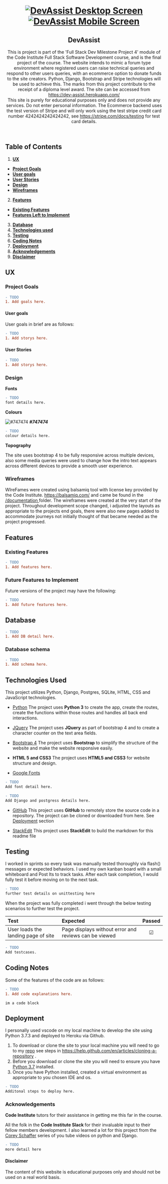 
<h1  align="center">
<a  href="https://dev-assist.herokuapp.com/"  target="_blank"><img  src="/documentation/"  alt="DevAssist Desktop Screen"/></a>
<a  href="https://dev-assist.herokuapp.com/"  target="_blank"><img  src="/documentation/"  alt="DevAssist Mobile Screen"/></a>
</h1>
<h2  align="center">
DevAssist
</h2>
<div  align="center">

  

This is project is part of the 'Full Stack Dev Milestone Project 4' module of the Code Institute Full Stack Software Development course, and is the final project of the course. The website intends to mimic a forum type environment where registered users can raise technical queries and respond to other users queries, with an ecommerce option to donate funds to the site creators. Python, Django, Bootstrap and Stripe technologies will be used to achieve this. The marks from this project contribute to the receipt of a diploma level award. The site can be accessed from https://dev-assist.herokuapp.com/
<br>
This site is purely for educational purposes only and does not provide any services. Do not enter personal information. The Ecommerce backend uses the test version of Stripe and will only work using the test stripe credit card number 4242424242424242, see https://stripe.com/docs/testing for test card details.

<br>
</div>

  

## Table of Contents

1.  [**UX**](#ux)
-  [**Project Goals**](#project-goals)
-  [**User goals**](#user-goals)
-  [**User Stories**](#user-stories)
-  [**Design**](#design)
-  [**Wireframes**](#wireframes)

  
2.  [**Features**](#features)
-  [**Existing Features**](#existing-features)
-  [**Features Left to Implement**](#features-left-to-implement)
3.  [**Database**](#database)
4.  [**Technologies used**](#technologies-used)
5.  [**Testing**](#testing)
6.  [**Coding Notes**](#coding-notes)
7.  [**Deployment**](#deployment)
8.  [**Acknowledgements**](#acknowledgements)
9.  [**Disclaimer**](#disclaimer)

  
## UX

  

### Project Goals

  ```diff
- TODO
1. Add goals here.
```


#### User goals
User goals in brief are as follows:

```diff
- TODO
1. Add storys here.
```

  

#### User Stories
```diff
- TODO
1. Add storys here.
```



  

### Design

  
**Fonts**

```diff
- TODO
font details here.
```


**Colours**

![#747474](https://placehold.it/15/747474/000000?text=+) ***#747474***  


```diff
- TODO
colour details here.
```

**Topography**

The site uses bootstrap 4 to be fully responsive across multiple devices, also some media queries were used to change how the intro text appears across different devices to provide a smooth user experience.

### Wireframes

WIreFames were created using balsamiq tool with license key provided by the Code Institute. https://balsamiq.com/ and came be found in the  [/documentation ](/documentation) folder.  The wireframes were created at the very start of the project. Throughout development scope changed,  i adjusted the layouts as appropriate to the projects end goals, there were also new pages added to accommodate journeys not initially thought of that became needed as the project progressed.

  

## Features

### Existing Features

```diff
- TODO
1. Add features here.
```

### Future Features to Implement

Future versions of the project may have the following:
```diff
- TODO
1. Add future features here.
```

 

## Database

```diff
- TODO
1. Add DB detail here.
```

### Database schema

```diff
- TODO
1. Add schema here.
```

  

## Technologies Used

  

This project utilizes Python, Django, Postgres, SQLite, HTML, CSS and JavaScript technologies.

  

-  [Python](https://www.python.org/)
The project uses **Python 3** to create the app, create the routes, create the functions within those routes and handles all back end interactions.

- [JQuery](https://jquery.com)
 The project uses **JQuery** as part of bootstrap 4 and to create a character counter on the text area fields.

-  [Bootstrap 4](https://getbootstrap.com/)
The project uses **Bootstrap** to simplify the structure of the website and make the website responsive easily.

-  **HTML 5 and CSS3**
The project uses **HTML5 and CSS3** for website structure and design.

-  [Google Fonts](https://fonts.google.com/)
```diff
- TODO
Add font detail here.
```
```diff
- TODO
Add Django and postgress details here.
```
-  [GitHub](https://github.com/)
This project uses **GitHub** to remotely store the source code in a repository. The project can be cloned or downloaded from here. See [Deployment](#deployment) section

-  [StackEdit](https://stackedit.io)
This project uses **StackEdit** to build the markdown for this readme file

 
  
  

## Testing

  

I worked in sprints so every task was manually tested thoroughly via flash() messages or expected behaviors. I used my own kanban board with a small whiteboard and Post Its to track tasks. After each task completion, I would fully test it before moving on to the next task.

```diff
- TODO
further test details on unittesting here
```

  

When the project was fully completed i went through the below testing scenarios to further test the project.

  

| Test | Expected |Passed |
| :------------- |:-------------| :-----:|
| User loads the landing page of site | Page displays without error and reviews can be viewed | &#9745; |
```diff
- TODO
Add testcases.
```

## Coding Notes
Some of the features of the code are as follows:
```diff
- TODO
1. Add code explanations here.
```
~~~
im a code block
~~~
## Deployment

I personally used vscode on my local machine to develop the site using Python 3.7.3  and deployed to Heroku via Github.

1. To download or clone the site to your local machine you will need to go to my [repo](https://github.com/alimgee/book-review-milestone-project3) see steps in https://help.github.com/en/articles/cloning-a-repository .
2.  Before you download or clone the site you will need to ensure you have [Python 3.7](https://www.python.org/downloads/) installed. 
3. Once you have Python installed, created a virtual environment as appropriate to you chosen IDE and os.
```diff
- TODO
Additonal steps to deploy here.
```

### Acknowledgements

<strong>Code Institute</strong> tutors for their assistance in getting me this far in the course.

All the folk in the <strong>Code Institute Slack </strong> for their invaluable input to their fellow members development. I also learned a lot for this project from the [Corey Schaffer](https://www.youtube.com/channel/UCCezIgC97PvUuR4_gbFUs5g) series of you tube videos on python and Django.

```diff
- TODO
more detail here
```


#### Disclaimer

The content of this website is educational purposes only and should not be used on a real world basis.
